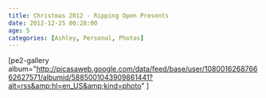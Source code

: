 ```yaml
---
title: Christmas 2012 - Ripping Open Presents
date: 2012-12-25 00:28:00
age: 5
categories: [Ashley, Personal, Photos]
---
```

[pe2-gallery album="http://picasaweb.google.com/data/feed/base/user/108001626876662627571/albumid/5885001043909861441?alt=rss&amp;hl=en_US&amp;kind=photo" ]
